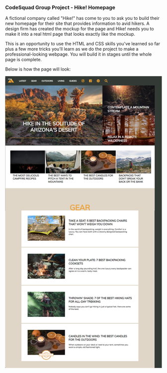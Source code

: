 ### CodeSquad Group Project - Hike! Homepage

A fictional company called "Hike!" has come to you to ask you to build their new homepage for their site that provides information to avid hikers.  A design firm has created the mockup for the page and Hike! needs you to make it into a real html page that looks exactly like the mockup.

This is an opportunity to use the HTML and CSS skills you've learned so far plus a few more tricks you'll learn as we do the project to make a professional-looking webpage.  You will build it in stages until the whole page is complete.

Below is how the page will look:

![Image](images/hike-full-web-mockup.png)
